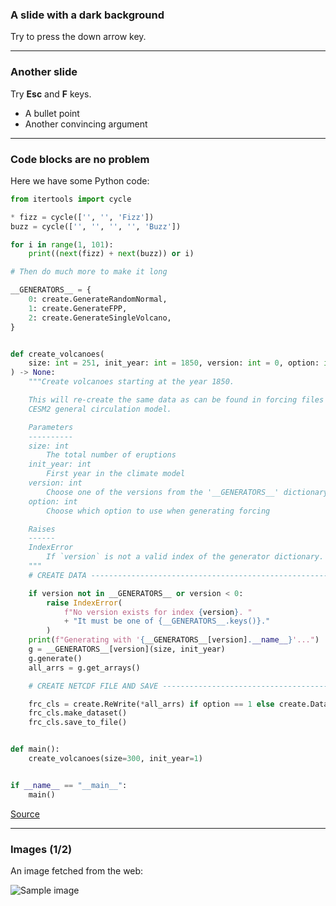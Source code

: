 ### A slide with a dark background

Try to press the down arrow key.

---

### Another slide

Try **Esc** and **F** keys.

- A bullet point
- Another convincing argument

---

### Code blocks are no problem

Here we have some Python code:

```python
from itertools import cycle

* fizz = cycle(['', '', 'Fizz'])
buzz = cycle(['', '', '', '', 'Buzz'])

for i in range(1, 101):
    print((next(fizz) + next(buzz)) or i)

# Then do much more to make it long

__GENERATORS__ = {
    0: create.GenerateRandomNormal,
    1: create.GenerateFPP,
    2: create.GenerateSingleVolcano,
}


def create_volcanoes(
    size: int = 251, init_year: int = 1850, version: int = 0, option: int = 0
) -> None:
    """Create volcanoes starting at the year 1850.

    This will re-create the same data as can be found in forcing files used within the
    CESM2 general circulation model.

    Parameters
    ----------
    size: int
        The total number of eruptions
    init_year: int
        First year in the climate model
    version: int
        Choose one of the versions from the '__GENERATORS__' dictionary
    option: int
        Choose which option to use when generating forcing

    Raises
    ------
    IndexError
        If `version` is not a valid index of the generator dictionary.
    """
    # CREATE DATA ---------------------------------------------------------------------- #

    if version not in __GENERATORS__ or version < 0:
        raise IndexError(
            f"No version exists for index {version}. "
            + "It must be one of {__GENERATORS__.keys()}."
        )
    print(f"Generating with '{__GENERATORS__[version].__name__}'...")
    g = __GENERATORS__[version](size, init_year)
    g.generate()
    all_arrs = g.get_arrays()

    # CREATE NETCDF FILE AND SAVE ------------------------------------------------------ #

    frc_cls = create.ReWrite(*all_arrs) if option == 1 else create.Data(*all_arrs)
    frc_cls.make_dataset()
    frc_cls.save_to_file()


def main():
    create_volcanoes(size=300, init_year=1)


if __name__ == "__main__":
    main()
```

[Source](https://github.com/olemb/nonsense/blob/master/fizzbuzz/itertools_cycle.py)

---

### Images (1/2)

An image fetched from the web:

![Sample image](https://upload.wikimedia.org/wikipedia/commons/thumb/4/4f/The_Young_Cicero_Reading.jpg/316px-The_Young_Cicero_Reading.jpg)
